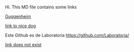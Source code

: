 Hi. This MD file contains some links

[Guggenheim](https://www.guggenheim.org/)

[link to nice dog](https://unsplash.com/photos/ybHtKz5He9Y)

Este Github es de Laboratoria https://github.com/Laboratoria/ 

[link does not exist](http://www.paulaaraya.com/)